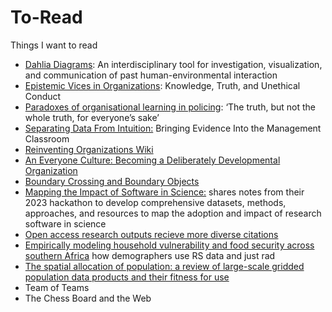 # To-Read
Things I want to read

* [Dahlia Diagrams](https://www.science.org/doi/pdf/10.1126/sciadv.adj3142): An interdisciplinary tool for
investigation, visualization, and communication of past human-environmental interaction
* [Epistemic Vices in Organizations](https://link.springer.com/article/10.1007/s10551-018-3897-z): Knowledge, Truth, and Unethical Conduct
* [Paradoxes of organisational learning in policing](https://journals.sagepub.com/doi/full/10.1177/13505076231179540): ‘The truth, but not the whole truth, for everyone’s sake’
* [Separating Data From Intuition:](https://www.jstor.org/stable/pdf/43696598.pdf?casa_token=SUgLmhNQA5EAAAAA:iYrZREs_8luloWSFLaXLBxnc2GwgmvoxP32Nptvh2VxUNP2VPtdrKvFTGDVXhuyD_WmxZEKUjGKeIcqRLrxVi-Ia8HoZ4Q85b9jasAL07jDlnymA8hVz) Bringing Evidence Into the Management Classroom
* [Reinventing Organizations Wiki](https://reinventingorganizationswiki.com/en/theory/teal-paradigm-and-organizations/)
* [An Everyone Culture: Becoming a Deliberately Developmental Organization](https://store.hbr.org/product/an-everyone-culture-becoming-a-deliberately-developmental-organization/14259)
* [Boundary Crossing and Boundary Objects](https://www.researchgate.net/profile/Sanne-Akkerman/publication/220041446_Boundary_Crossing_and_Boundary_Objects/links/56fa2ffe08ae81582bf443f9/Boundary-Crossing-and-Boundary-Objects.pdf)
* [ Mapping the Impact of Software in Science:](https://cziscience.medium.com/mapping-the-impact-of-software-in-science-92c1b5126a34) shares notes from their 2023 hackathon to develop comprehensive datasets, methods, approaches, and resources to map the adoption and impact of research software in science
* [Open access research outputs recieve more diverse citations](https://link.springer.com/article/10.1007/s11192-023-04894-0)
* [Empirically modeling household vulnerability and food security across southern Africa](https://www.tandfonline.com/doi/epdf/10.1080/1747423X.2023.2226140?needAccess=true) how demographers use RS data and just rad
* [The spatial allocation of population: a review of large-scale gridded population data products and their fitness for use](https://essd.copernicus.org/articles/11/1385/2019/)
* Team of Teams
* The Chess Board and the Web

